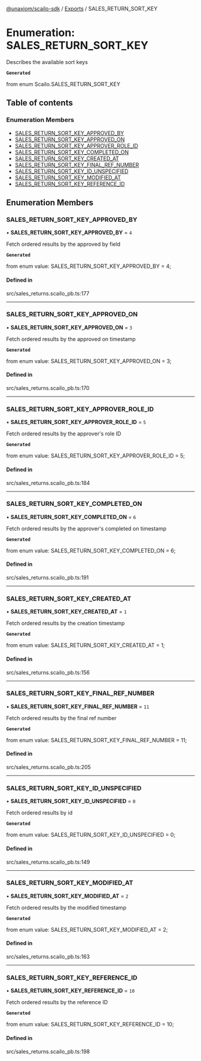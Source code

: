 [@unaxiom/scailo-sdk](../README.md) / [Exports](../modules.md) / SALES\_RETURN\_SORT\_KEY

# Enumeration: SALES\_RETURN\_SORT\_KEY

Describes the available sort keys

**`Generated`**

from enum Scailo.SALES_RETURN_SORT_KEY

## Table of contents

### Enumeration Members

- [SALES\_RETURN\_SORT\_KEY\_APPROVED\_BY](SALES_RETURN_SORT_KEY.md#sales_return_sort_key_approved_by)
- [SALES\_RETURN\_SORT\_KEY\_APPROVED\_ON](SALES_RETURN_SORT_KEY.md#sales_return_sort_key_approved_on)
- [SALES\_RETURN\_SORT\_KEY\_APPROVER\_ROLE\_ID](SALES_RETURN_SORT_KEY.md#sales_return_sort_key_approver_role_id)
- [SALES\_RETURN\_SORT\_KEY\_COMPLETED\_ON](SALES_RETURN_SORT_KEY.md#sales_return_sort_key_completed_on)
- [SALES\_RETURN\_SORT\_KEY\_CREATED\_AT](SALES_RETURN_SORT_KEY.md#sales_return_sort_key_created_at)
- [SALES\_RETURN\_SORT\_KEY\_FINAL\_REF\_NUMBER](SALES_RETURN_SORT_KEY.md#sales_return_sort_key_final_ref_number)
- [SALES\_RETURN\_SORT\_KEY\_ID\_UNSPECIFIED](SALES_RETURN_SORT_KEY.md#sales_return_sort_key_id_unspecified)
- [SALES\_RETURN\_SORT\_KEY\_MODIFIED\_AT](SALES_RETURN_SORT_KEY.md#sales_return_sort_key_modified_at)
- [SALES\_RETURN\_SORT\_KEY\_REFERENCE\_ID](SALES_RETURN_SORT_KEY.md#sales_return_sort_key_reference_id)

## Enumeration Members

### SALES\_RETURN\_SORT\_KEY\_APPROVED\_BY

• **SALES\_RETURN\_SORT\_KEY\_APPROVED\_BY** = ``4``

Fetch ordered results by the approved by field

**`Generated`**

from enum value: SALES_RETURN_SORT_KEY_APPROVED_BY = 4;

#### Defined in

src/sales_returns.scailo_pb.ts:177

___

### SALES\_RETURN\_SORT\_KEY\_APPROVED\_ON

• **SALES\_RETURN\_SORT\_KEY\_APPROVED\_ON** = ``3``

Fetch ordered results by the approved on timestamp

**`Generated`**

from enum value: SALES_RETURN_SORT_KEY_APPROVED_ON = 3;

#### Defined in

src/sales_returns.scailo_pb.ts:170

___

### SALES\_RETURN\_SORT\_KEY\_APPROVER\_ROLE\_ID

• **SALES\_RETURN\_SORT\_KEY\_APPROVER\_ROLE\_ID** = ``5``

Fetch ordered results by the approver's role ID

**`Generated`**

from enum value: SALES_RETURN_SORT_KEY_APPROVER_ROLE_ID = 5;

#### Defined in

src/sales_returns.scailo_pb.ts:184

___

### SALES\_RETURN\_SORT\_KEY\_COMPLETED\_ON

• **SALES\_RETURN\_SORT\_KEY\_COMPLETED\_ON** = ``6``

Fetch ordered results by the approver's completed on timestamp

**`Generated`**

from enum value: SALES_RETURN_SORT_KEY_COMPLETED_ON = 6;

#### Defined in

src/sales_returns.scailo_pb.ts:191

___

### SALES\_RETURN\_SORT\_KEY\_CREATED\_AT

• **SALES\_RETURN\_SORT\_KEY\_CREATED\_AT** = ``1``

Fetch ordered results by the creation timestamp

**`Generated`**

from enum value: SALES_RETURN_SORT_KEY_CREATED_AT = 1;

#### Defined in

src/sales_returns.scailo_pb.ts:156

___

### SALES\_RETURN\_SORT\_KEY\_FINAL\_REF\_NUMBER

• **SALES\_RETURN\_SORT\_KEY\_FINAL\_REF\_NUMBER** = ``11``

Fetch ordered results by the final ref number

**`Generated`**

from enum value: SALES_RETURN_SORT_KEY_FINAL_REF_NUMBER = 11;

#### Defined in

src/sales_returns.scailo_pb.ts:205

___

### SALES\_RETURN\_SORT\_KEY\_ID\_UNSPECIFIED

• **SALES\_RETURN\_SORT\_KEY\_ID\_UNSPECIFIED** = ``0``

Fetch ordered results by id

**`Generated`**

from enum value: SALES_RETURN_SORT_KEY_ID_UNSPECIFIED = 0;

#### Defined in

src/sales_returns.scailo_pb.ts:149

___

### SALES\_RETURN\_SORT\_KEY\_MODIFIED\_AT

• **SALES\_RETURN\_SORT\_KEY\_MODIFIED\_AT** = ``2``

Fetch ordered results by the modified timestamp

**`Generated`**

from enum value: SALES_RETURN_SORT_KEY_MODIFIED_AT = 2;

#### Defined in

src/sales_returns.scailo_pb.ts:163

___

### SALES\_RETURN\_SORT\_KEY\_REFERENCE\_ID

• **SALES\_RETURN\_SORT\_KEY\_REFERENCE\_ID** = ``10``

Fetch ordered results by the reference ID

**`Generated`**

from enum value: SALES_RETURN_SORT_KEY_REFERENCE_ID = 10;

#### Defined in

src/sales_returns.scailo_pb.ts:198
